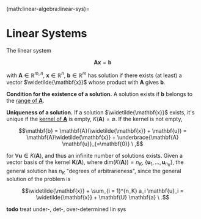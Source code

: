 (math:linear-algebra:linear-sys)=
# Linear Systems

The linear system

$$\mathbf{A} \mathbf{x} = \mathbf{b}$$

with $\mathbf{A} \in \mathbb{R}^{m,n}$, $\mathbf{x} \in \mathbb{R}^n$, $\mathbf{b} \in \mathbb{R}^m$ has solution if there exists (at least) a vector $\widetilde{\mathbf{x}}$ whose product with $\mathbf{A}$ gives $\mathbf{b}$.

**Condition for the existence of a solution.**
A solution exists if $\mathbf{b}$ belongs to the [range of $\mathbf{A}$](math:linear-algebra:matrix:subspaces:range).

**Uniqueness of a solution.** If a solution $\widetilde{\mathbf{x}}$ exists, it's unique if the [kernel of $\mathbf{A}$](math:linear-algebra:matrix:subspaces:null) is empty, $K(\mathbf{A}) = \emptyset$. If the kernel is not empty,

$$\mathbf{b} = \mathbf{A}(\widetilde{\mathbf{x}} + \mathbf{u}) =  \mathbf{A}\widetilde{\mathbf{x}} + \underbrace{\mathbf{A} \mathbf{u}}_{=\mathbf{0}} \ ,$$

for $\forall \mathbf{u} \in K(\mathbf{A})$, and thus an infinite number of solutions exists. Given a vector basis of the kernel $\mathbf{K}(\mathbf{A})$, where $\text{dim}\left( K(\mathbf{A}) \right) = n_K$, $\{ \mathbf{u}_1, \dots, \mathbf{u}_{n_K} \}$, the general solution has $n_K$ "degrees of arbitrarieness", since the general solution of the problem is

$$\widetilde{\mathbf{x}} + \sum_{i = 1}^{n_K} a_i \mathbf{u}_i = \widetilde{\mathbf{x}} + \mathbf{U} \mathbf{a} \ .$$



**todo** treat under-, det-, over-determined lin sys


